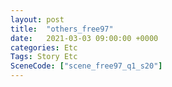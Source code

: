 ```yaml
---
layout: post
title:  "others_free97"
date:   2021-03-03 09:00:00 +0000
categories: Etc
Tags: Story Etc
SceneCode: ["scene_free97_q1_s20"]
---
```

